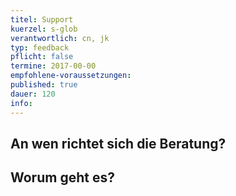 ```yaml
---
titel: Support
kuerzel: s-glob
verantwortlich: cn, jk
typ: feedback
pflicht: false
termine: 2017-00-00
empfohlene-voraussetzungen: 
published: true
dauer: 120
info: 
---
```


## An wen richtet sich die Beratung?

## Worum geht es?


